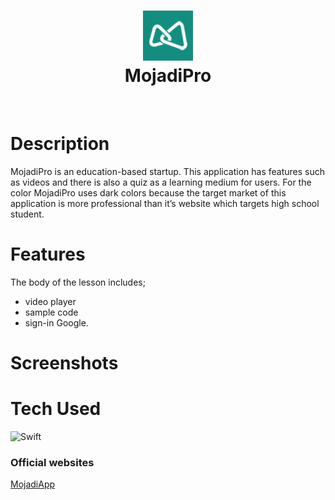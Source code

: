 <div align="center">
      <h1> <img src="https://github.com/farisarie/MojadiPro/blob/main/MojadiApp/Assets.xcassets/MojadiPro_icon_72x72.imageset/MojadiPro_icon_72x72.png" width="80px"><br/>MojadiPro</h1>
     </div>
<p align="center"> <a href="https://www.mojadiapp.com" target="_blank"><img alt="" src="https://img.shields.io/badge/Website-EA4C89?style=normal&logo=dribbble&logoColor=white" style="vertical-align:center" /></a> <a href="https://twitter.com/farisariep” target="_blank"><img alt="" src="https://img.shields.io/badge/Twitter-1DA1F2?style=normal&logo=twitter&logoColor=white" style="vertical-align:center" /></a> <a href="https://www.linkedin.com/in/farisarie/" target="_blank"><img alt="" src="https://img.shields.io/badge/LinkedIn-0077B5?style=normal&logo=linkedin&logoColor=white" style="vertical-align:center" /></a> </p>

# Description
MojadiPro is an education-based startup.  This application has features such as videos and there is also a quiz as a learning medium for users. For the color MojadiPro uses dark colors because the target market of this application is more professional than it’s website which targets high school student.

# Features
The body of the lesson includes;
- video player
- sample code
- sign-in Google. 


# Screenshots


# Tech Used
 ![Swift](https://img.shields.io/badge/swift-F54A2A?style=for-the-badge&logo=swift&logoColor=white)
      


### Official websites
[MojadiApp](https://www.MojadiApp.com)
 
